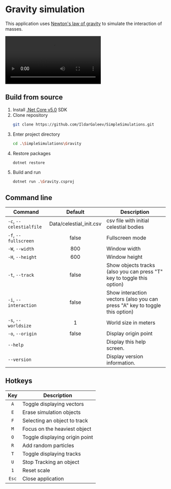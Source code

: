 ﻿# Gravity simulation

This application uses [Newton's law of gravity](https://en.wikipedia.org/wiki/Newton%27s_law_of_universal_gravitation) to simulate the interaction of masses.
<!--
$$ F=G \dfrac{m_1m_2}{r^2} $$
![formula](https://render.githubusercontent.com/render/math?math=F=G\dfrac{m_1m_2}{r^2})
-->
![Demo](Resources/demo_1.mp4)

## Build from source

1. Install  [.Net Core v5.0](https://dotnet.microsoft.com/download/dotnet/5.0) SDK
2. Clone repository
	``` bash
	git clone https://github.com/IldarGaleev/SimpleSimulations.git
	```
3. Enter project directory 
	``` bash
	cd .\SimpleSimulations\Gravity
	```
4. Restore packages
    ``` bash
    dotnet restore 
    ```
5. Build and run
	``` bash
	dotnet run .\Gravity.csproj
	```

## Command line

| Command                 | Default                 | Description                                                                 |
|------------------------ |:-----------------------:|-----------------------------------------------------------------------------|
| `-c`, `--celestialfile` | Data/celestial_init.csv | csv file with initial celestial bodies                                      |
| `-f`, `--fullscreen`    | false                   | Fullscreen mode                                                             |
| `-W`, `--width`         | 800                     | Window width                                                                |
| `-H`, `--height`        | 600                     | Window height                                                               |
| `-t`, `--track`         | false                   | Show objects tracks (also you can press "T" key to toggle this option)      |
| `-i`, `--interaction`   | false                   | Show interaction vectors (also you can press "A" key to toggle this option) |
| `-s`, `--worldsize`     | 1                       | World size in meters                                                        |
| `-o`, `--origin`        | false                   | Display origin point                                                        |
| `--help`                |                         | Display this help screen.                                                   |
| `--version`             |                         | Display version information.                                                |

## Hotkeys

| Key   | Description                    |
|:-----:|--------------------------------|
| `A`   | Toggle displaying vectors      |
| `E`   | Erase simulation objects       |
| `F`   | Selecting an object to track   |
| `M`   | Focus on the heaviest object   |
| `O`   | Toggle displaying origin point |
| `R`   | Add random particles           |
| `T`   | Toggle displaying tracks       |
| `U`   | Stop Tracking an object        |
| `1`   | Reset scale                    |
| `Esc` | Close application              |

